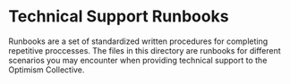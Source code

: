 # Technical Support Runbooks

Runbooks are a set of standardized written procedures for completing repetitive proccesses. The files in this directory are runbooks for different scenarios you may encounter when providing technical support to the Optimism Collective.
